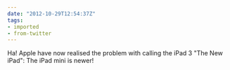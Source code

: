 ```yaml
---
date: "2012-10-29T12:54:37Z"
tags:
- imported
- from-twitter
---
```

Ha\! Apple have now realised the problem with calling the iPad 3 "The New iPad": The iPad mini is newer\!

